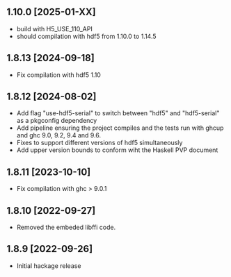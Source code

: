 1.10.0 [2025-01-XX]
------

* build with H5_USE_110_API
* should compilation with hdf5 from 1.10.0 to 1.14.5

1.8.13 [2024-09-18]
------

* Fix compilation with hdf5 1.10

1.8.12 [2024-08-02]
------

* Add flag "use-hdf5-serial" to switch between "hdf5" and "hdf5-serial" as a pkgconfig dependency
* Add pipeline ensuring the project compiles and the tests run with ghcup and ghc 9.0, 9.2, 9.4 and 9.6.
* Fixes to support different versions of hdf5 simultaneously
* Add upper version bounds to conform wiht the Haskell PVP document

1.8.11 [2023-10-10]
------

* Fix compilation with ghc > 9.0.1

1.8.10 [2022-09-27]
------

* Removed the embeded libffi code.

1.8.9 [2022-09-26]
-----

* Initial hackage release
